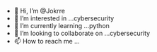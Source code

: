 - 👋 Hi, I’m @Jokrre
- 👀 I’m interested in ...cybersecurity
- 🌱 I’m currently learning ...python
- 💞️ I’m looking to collaborate on ...cybersecurity
- 📫 How to reach me ...

<!---
Jokrre/Jokrre is a ✨ special ✨ repository because its `README.md` (this file) appears on your GitHub profile.
You can click the Preview link to take a look at your changes.
--->
